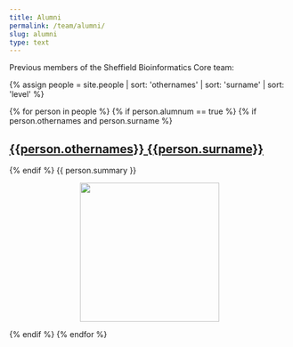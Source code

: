 ```yaml
---
title: Alumni
permalink: /team/alumni/
slug: alumni
type: text
---
```


Previous members of the Sheffield Bioinformatics Core team:

{% assign people = site.people | sort: 'othernames' | sort: 'surname' | sort: 'level'  %}
<div class="people-list">
{% for person in people %}
    {% if person.alumnum == true %}
      {% if person.othernames and person.surname %}
        <h2><a href="{{person.url}}">{{person.othernames}} {{person.surname}}</a></h2>
      {% endif %}
      {{ person.summary }}
            <p style="text-align:center;">
  <img src="/assets/images/people/{{person.othernames}}.jpg" width="250">
  </p>
    {% endif %}
{% endfor %}
</div>
